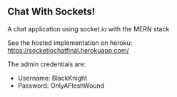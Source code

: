 ## Chat With Sockets! 

A chat application using socket.io with the MERN stack

See the hosted implementation on heroku:
https://socketiochatfinal.herokuapp.com/

The admin credentials are:
 - Username: BlackKnight
 - Password: OnlyAFleshWound
